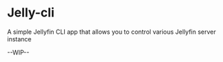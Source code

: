 # Jelly-cli

A simple Jellyfin CLI app that allows you to control various Jellyfin server instance

--WIP--